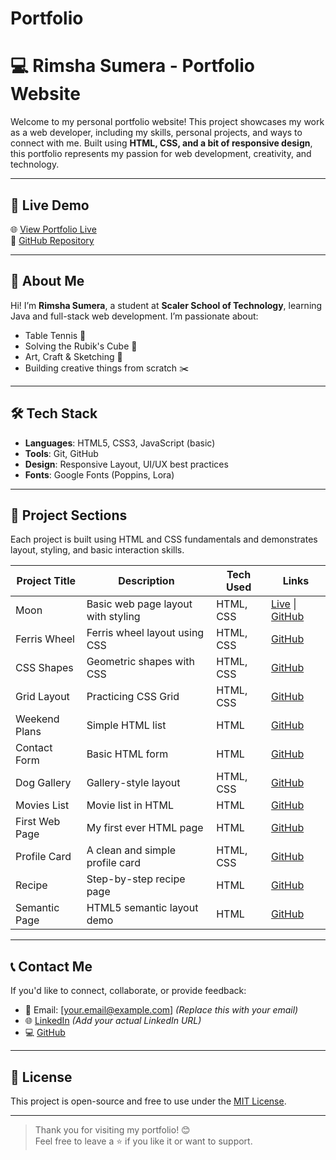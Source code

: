 # Portfolio
# 💻 Rimsha Sumera - Portfolio Website

Welcome to my personal portfolio website! This project showcases my work as a web developer, including my skills, personal projects, and ways to connect with me. Built using **HTML, CSS, and a bit of responsive design**, this portfolio represents my passion for web development, creativity, and technology.

---

## 🔗 Live Demo

🌐 [View Portfolio Live]()  
📁 [GitHub Repository](https://github.com/rimsha527/My-html-Repository)

---

## 🧠 About Me

Hi! I’m **Rimsha Sumera**, a student at **Scaler School of Technology**, learning Java and full-stack web development. I’m passionate about:

- Table Tennis 🏓
- Solving the Rubik's Cube 🧊
- Art, Craft & Sketching 🎨
- Building creative things from scratch ✂️

---

## 🛠️ Tech Stack

- **Languages**: HTML5, CSS3, JavaScript (basic)
- **Tools**: Git, GitHub
- **Design**: Responsive Layout, UI/UX best practices
- **Fonts**: Google Fonts (Poppins, Lora)

---

## 📁 Project Sections

Each project is built using HTML and CSS fundamentals and demonstrates layout, styling, and basic interaction skills.

| Project Title      | Description                              | Tech Used       | Links |
|--------------------|------------------------------------------|------------------|--------|
| Moon               | Basic web page layout with styling       | HTML, CSS        | [Live](https://rimsha527.github.io/My-html-Repository/) \| [GitHub](https://github.com/rimsha527/My-html-Repository/blob/main/moon.html) |
| Ferris Wheel       | Ferris wheel layout using CSS            | HTML, CSS        | [GitHub](https://github.com/rimsha527/My-html-Repository/blob/main/ferriswheel.html) |
| CSS Shapes         | Geometric shapes with CSS                | HTML, CSS        | [GitHub](https://github.com/rimsha527/My-html-Repository/blob/main/CSS%20shapes.html) |
| Grid Layout        | Practicing CSS Grid                      | HTML, CSS        | [GitHub](https://github.com/rimsha527/My-html-Repository/blob/main/gridlayout.html) |
| Weekend Plans      | Simple HTML list                         | HTML             | [GitHub](https://github.com/rimsha527/My-html-Repository/blob/main/Weekend_plans.html) |
| Contact Form       | Basic HTML form                          | HTML             | [GitHub](https://github.com/rimsha527/My-html-Repository/blob/main/ContactForm.html) |
| Dog Gallery        | Gallery-style layout                     | HTML, CSS        | [GitHub](https://github.com/rimsha527/My-html-Repository/blob/main/Doggallery.html) |
| Movies List        | Movie list in HTML                       | HTML             | [GitHub](https://github.com/rimsha527/My-html-Repository/blob/main/Movies.html) |
| First Web Page     | My first ever HTML page                  | HTML             | [GitHub](https://github.com/rimsha527/My-html-Repository/blob/main/My%20first%20Web%20Page.html) |
| Profile Card       | A clean and simple profile card          | HTML, CSS        | [GitHub](https://github.com/rimsha527/My-html-Repository/blob/main/Profilecard.html) |
| Recipe             | Step-by-step recipe page                 | HTML             | [GitHub](https://github.com/rimsha527/My-html-Repository/blob/main/Recipe.html) |
| Semantic Page      | HTML5 semantic layout demo               | HTML             | [GitHub](https://github.com/rimsha527/My-html-Repository/blob/main/SemanticPage.html) |

---

## 📞 Contact Me

If you'd like to connect, collaborate, or provide feedback:

- 📧 Email: [your.email@example.com] *(Replace this with your email)*
- 🌐 [LinkedIn](https://linkedin.com/in/yourusername) *(Add your actual LinkedIn URL)*
- 💻 [GitHub](https://github.com/rimsha527)

---

## 📄 License

This project is open-source and free to use under the [MIT License](https://choosealicense.com/licenses/mit/).

---

> Thank you for visiting my portfolio! 😊  
> Feel free to leave a ⭐ if you like it or want to support.

